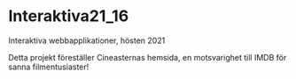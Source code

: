 # Interaktiva21_16
Interaktiva webbapplikationer, hösten 2021


Detta projekt föreställer Cineasternas hemsida, en motsvarighet till IMDB för sanna filmentusiaster!
